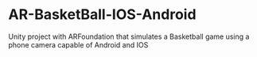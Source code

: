 # AR-BasketBall-IOS-Android
Unity project with ARFoundation that simulates a Basketball game using a phone camera capable of Android and IOS
